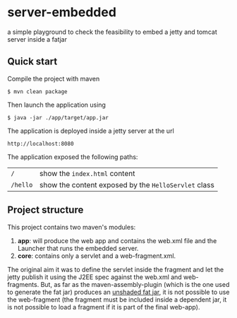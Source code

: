 # server-embedded
a simple playground to check the feasibility to embed a jetty and tomcat server inside a fatjar

## Quick start

Compile the project with maven

    $ mvn clean package

Then launch the application using

    $ java -jar ./app/target/app.jar

The application is deployed inside a jetty server at the url

    http://localhost:8080

The application exposed the following paths:
<table>
<tr>
<td><code>/</code></td>
<td>show the <code>index.html</code> content</td>
</tr>
<tr>
<td><code>/hello</code></td>
<td>show the content exposed by the <code>HelloServlet</code> class</td>
</tr>
</table>

## Project structure

This project contains two maven's modules:
1. **app**: will produce the web app and contains the web.xml file and the Launcher that runs the embedded server.
2. **core**: contains only a servlet and a web-fragment.xml.

The original aim it was to define the servlet inside the fragment and let the jetty publish it using the J2EE spec against the web.xml and web-fragments.
But, as far as the maven-assembly-plugin (which is the one used to generate the fat jar) produces an [unshaded fat jar](https://stackoverflow.com/a/39030649/17405757),
it is not possible to use the web-fragment (the fragment must be included inside a dependent jar, it is not possible to load
a fragment if it is part of the final web-app).

